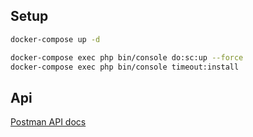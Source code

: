 ## Setup
```bash
docker-compose up -d

docker-compose exec php bin/console do:sc:up --force
docker-compose exec php bin/console timeout:install
```

## Api
[Postman API docs](https://documenter.getpostman.com/view/1537041/SW7UcWis?version=latest)
